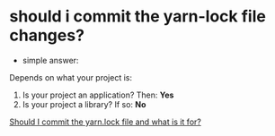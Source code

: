 # should i commit the yarn-lock file changes?

- simple answer:

Depends on what your project is:

1. Is your project an application? Then: **Yes**
2. Is your project a library? If so: **No**

[Should I commit the yarn.lock file and what is it for?](https://stackoverflow.com/questions/39990017/should-i-commit-the-yarn-lock-file-and-what-is-it-for)

